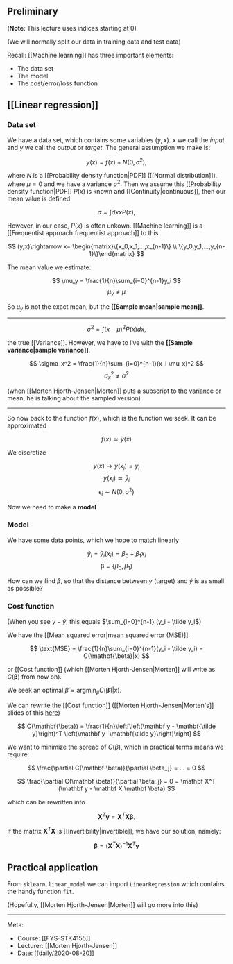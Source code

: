 ## Preliminary

(**Note**: This lecture uses indices starting at $0$)

(We will normally split our data in training data and test data)

Recall: [[Machine learning]] has three important elements:

- The data set
- The model
- The cost/error/loss function

## [[Linear regression]]

### Data set

We have a data set, which contains some variables $(y,x)$. $x$ we call the *input* and $y$ we call the *output* or *target*. The general assumption we make is:

$$ y(x) = f(x) + N(0, \sigma^2) ,$$

where $N$ is a [[Probability density function|PDF]] ([[Normal distribution]]), where $\mu = 0$ and we have a variance $\sigma^2$. Then we assume this [[Probability density function|PDF]] $P(x)$ is known and [[Continuity|continuous]], then our mean value is defined:

$$\sigma = \int dx x P(x),$$

However, in our case, $P(x)$ is often unkown. [[Machine learning]] is a [[Frequentist approach|frequentist approach]] to this.

$$ (y,x)\rightarrow x= \begin{matrix}\{x_0,x_1,...,x_{n-1}\} \\ \{y_0,y_1,...,y_{n-1}\}\end{matrix} $$

The mean value we estimate:

$$ \mu_y = \frac{1}{n}\sum_{i=0}^{n-1}y_i $$
$$ \mu_y \ne \mu $$

So $\mu_y$ is not the exact mean, but the **[[Sample mean|sample mean]]**.

***

$$ \sigma^2 = \int (x-\mu)^2 P(x) dx ,$$

the true [[Variance]]. However, we have to live with the **[[Sample variance|sample variance]]**.

$$ \sigma_x^2 = \frac{1}{n}\sum_{i=0}^{n-1}(x_i \mu_x)^2 $$
$$\sigma_x^2 \ne \sigma^2$$

(when [[Morten Hjorth-Jensen|Morten]] puts a subscript to the variance or mean, he is talking about the sampled version)

***

So now back to the function $f(x)$, which is the function we seek. It can be approximated

$$ f(x) \simeq \tilde y(x) $$

We discretize

$$ y(x) \rightarrow y(x_i) = y_i $$
$$ y(x_i) \simeq \tilde y_i $$
$$ \epsilon_i \sim N(0,\sigma^2) $$

Now we need to make a **model**

### Model

We have some data points, which we hope to match linearly

$$ \tilde y_i = \tilde y_i(x_i) = \beta_0 + \beta_1 x_i $$
$$ \mathbf{\beta} = \{\beta_0, \beta_1\} $$

How can we find $\beta$, so that the distance between $y$ (target) and $\tilde y$ is as small as possible?

### Cost function

(When you see $y - \tilde y$, this equals $\sum_{i=0}^{n-1} (y_i - \tilde y_i$)

We have the [[Mean squared error|mean squared error (MSE)]]:

$$ \text{MSE} = \frac{1}{n}\sum_{i=0}^{n-1}(y_i - \tilde y_i) = C(\mathbf{\beta}|x) $$

or [[Cost function]] (which [[Morten Hjorth-Jensen|Morten]] will write as $C(\mathbf{\beta})$ from now on).

We seek an optimal $\hat \beta = \text{argmin}_{\beta} C(\mathbf{\beta}1|x)$.

We can rewrite the [[Cost function]] ([[Morten Hjorth-Jensen|Morten's]] slides of this [here](https://compphysics.github.io/MachineLearning/doc/pub/Regression/html/Regression.html#___sec12))

$$ C(\mathbf{\beta}) = \frac{1}{n}\left[\left(\mathbf y - \mathbf{\tilde y}\right)^T \left(\mathbf y -\mathbf{\tilde y}\right)\right] $$

We want to minimize the spread of $C(\beta)$, which in practical terms means we require:

$$ \frac{\partial C(\mathbf \beta)}{\partial \beta_j} = ... = 0 $$

$$ \frac{\partial C(\mathbf \beta)}{\partial \beta_j} = 0 = \mathbf X^T (\mathbf y - \mathbf X \mathbf \beta) $$

which can be rewritten into

$$ \mathbf X^T \mathbf y = \mathbf X^T \mathbf X \mathbf \beta .$$

If the matrix $\mathbf X^T \mathbf X$ is [[Invertibility|invertible]], we have our solution, namely:

$$ \mathbf \beta = \left(\mathbf X^T \mathbf X\right)^{-1} \mathbf X^T \mathbf y $$

## Practical application

From `sklearn.linear_model` we can import `LinearRegression` which contains the handy function `fit`.

(Hopefully, [[Morten Hjorth-Jensen|Morten]] will go more into this)

***

Meta:
- Course: [[FYS-STK4155]]
- Lecturer: [[Morten Hjorth-Jensen]]
- Date: [[daily/2020-08-20]]